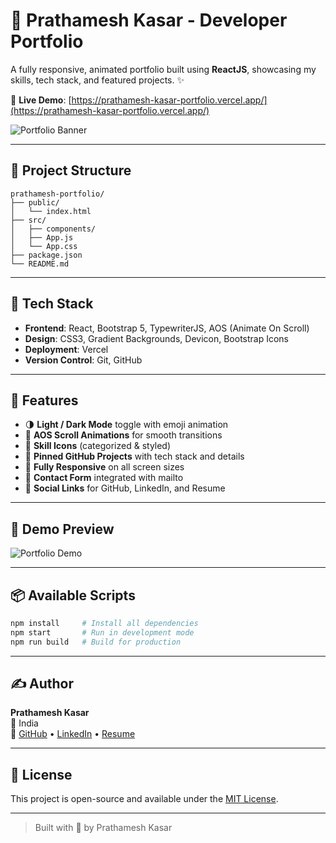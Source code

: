 # 🚀 Prathamesh Kasar - Developer Portfolio

A fully responsive, animated portfolio built using **ReactJS**, showcasing my skills, tech stack, and featured projects. ✨

🔗 **Live Demo**: [https://prathamesh-kasar-portfolio.vercel.app/](https://prathamesh-kasar-portfolio.vercel.app/)

![Portfolio Banner](https://avatars.githubusercontent.com/01Prathamesh)

---

## 📁 Project Structure

```
prathamesh-portfolio/
├── public/
│   └── index.html
├── src/
│   ├── components/
│   ├── App.js
│   └── App.css
├── package.json
└── README.md
```

---

## 🔧 Tech Stack

- **Frontend**: React, Bootstrap 5, TypewriterJS, AOS (Animate On Scroll)
- **Design**: CSS3, Gradient Backgrounds, Devicon, Bootstrap Icons
- **Deployment**: Vercel
- **Version Control**: Git, GitHub

---

## 🚀 Features

- 🌗 **Light / Dark Mode** toggle with emoji animation
- 🎯 **AOS Scroll Animations** for smooth transitions
- 🧠 **Skill Icons** (categorized & styled)
- 💼 **Pinned GitHub Projects** with tech stack and details
- 📱 **Fully Responsive** on all screen sizes
- 📨 **Contact Form** integrated with mailto
- 🔗 **Social Links** for GitHub, LinkedIn, and Resume

---

## 🎥 Demo Preview

![Portfolio Demo](images/Portfolio.gif)

---

## 📦 Available Scripts

```bash
npm install     # Install all dependencies
npm start       # Run in development mode
npm run build   # Build for production
```

---

## ✍️ Author

**Prathamesh Kasar**  
📍 India  
🔗 [GitHub](https://github.com/01Prathamesh) • [LinkedIn](https://linkedin.com/in/prathamesh-kasar) • [Resume](https://drive.google.com/file/d/1dOYtfXw9zFRazJPfqdvMAZaaONYrzS8m/view?usp=sharing)

---

## 📜 License

This project is open-source and available under the [MIT License](LICENSE).

---

> Built with 💙 by Prathamesh Kasar
